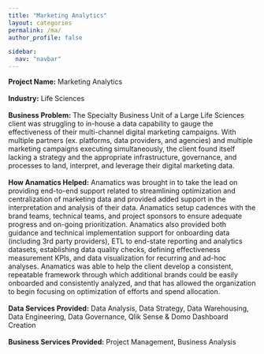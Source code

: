 ```yaml
---
title: "Marketing Analytics"
layout: categories
permalink: /ma/
author_profile: false

sidebar:
  nav: "navbar"
---
```

<b>Project Name:</b>
Marketing Analytics
<br>
<br>
<b>Industry:</b>
Life Sciences
<br>
<br>
<b>Business Problem:</b>
The Specialty Business Unit of a Large Life Sciences client was struggling to in-house a data capability to gauge the effectiveness of their multi-channel digital marketing campaigns. With multiple partners (ex. platforms, data providers, and agencies) and multiple marketing campaigns executing simultaneously, the client found itself lacking a strategy and the appropriate infrastructure, governance, and processes to land, interpret, and leverage their digital marketing data.
<br>
<br>
<b>How Anamatics Helped:</b>
Anamatics was brought in to take the lead on providing end-to-end support related to streamlining optimization and centralization of marketing data and provided added support in the interpretation and analysis of their data.  Anamatics setup cadences with the brand teams, technical teams, and project sponsors to ensure adequate progress and on-going prioritization.  Anamatics also provided both guidance and technical implementation support for onboarding data (including 3rd party providers), ETL to end-state reporting and analytics datasets, establishing data quality checks, defining effectiveness measurement KPIs, and data visualization for recurring and ad-hoc analyses. Anamatics was able to help the client develop a consistent, repeatable framework through which additional brands could be easily onboarded and consistently analyzed, and that has allowed the organization to begin focusing on optimization of efforts and spend allocation.
<br>
<br>
<b>Data Services Provided:</b>
Data Analysis, Data Strategy, Data Warehousing, Data Engineering, Data Governance, Qlik Sense & Domo Dashboard Creation
<br>
<br>
<b>Business Services Provided:</b>
Project Management, Business Analysis
